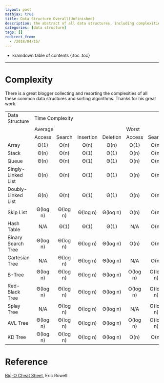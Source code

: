 ```yaml
---
layout: post
mathjax: true
title: Data Structure Overall(Unfinished)
description: the abstract of all data structures, including complexities, pros, cons, ...
categories: [data structure]
tags: []
redirect_from:
  - /2018/04/15/
---
```


* kramdown table of contents
{:toc .toc}

---

# Complexity

There is a great blogger collecting and resorting the complexities of all these common data structures and sorting algorithms. Thanks for his great work.

<table class="ss3">
 	<tr>
		<td>Data Structure</td>
		<td colspan="8">Time Complexity</td>
	</tr>
	<tr>
		<td></td>
		<td colspan="4">Average</td>
		<td colspan="4">Worst</td>
	</tr>
	<tr>
		<td></td>
		<td>Access</td>
		<td>Search</td>
		<td>Insertion</td>
		<td>Deletion</td>
		<td>Access</td>
		<td>Search</td>
		<td>Insertion</td>
		<td>Deletion</td>
	</tr>
	<tr align="center">
		<td align="left">Array</td>
		<td>Θ(1)</td>
		<td>Θ(n)</td>
		<td>Θ(n)</td>
		<td>Θ(n)</td>
		<td>O(1)</td>
		<td>O(n)</td>
		<td>O(n)</td>
		<td>O(n)</td>
	</tr>
	<tr align="center">
		<td align="left">Stack</td>
		<td>Θ(n)</td>
		<td>Θ(n)</td>
		<td>Θ(1)</td>
		<td>Θ(1)</td>
		<td>O(n)</td>
		<td>O(n)</td>
		<td>O(1)</td>
		<td>O(1)</td>
	</tr>
	<tr align="center">
		<td align="left">Queue</td>
		<td>Θ(n)</td>
		<td>Θ(n)</td>
		<td>Θ(1)</td>
		<td>Θ(1)</td>
		<td>O(n)</td>
		<td>O(n)</td>
		<td>O(1)</td>
		<td>O(1)</td>
	</tr>
	<tr align="center">
		<td align="left">Singly-Linked List</td>
		<td>Θ(n)</td>
		<td>Θ(n)</td>
		<td>Θ(1)</td>
		<td>Θ(1)</td>
		<td>O(n)</td>
		<td>O(n)</td>
		<td>O(1)</td>
		<td>O(1)</td>
	</tr>
	<tr align="center">
		<td align="left">Doubly-Linked List</td>
		<td>Θ(n)</td>
		<td>Θ(n)</td>
		<td>Θ(1)</td>
		<td>Θ(1)</td>
		<td>O(n)</td>
		<td>O(n)</td>
		<td>O(1)</td>
		<td>O(1)</td>
	</tr>
	<tr align="center">
		<td align="left">Skip List</td>
		<td>Θ(log n)</td>
		<td>Θ(log n)</td>
		<td>Θ(log n)</td>
		<td>Θ(log n)</td>
		<td>O(n)</td>
		<td>O(n)</td>
		<td>O(n)</td>
		<td>O(n)</td>
	</tr>
	<tr align="center">
		<td align="left">Hash Table</td>
		<td>N/A</td>
		<td>Θ(1)</td>
		<td>Θ(1)</td>
		<td>Θ(1)</td>
		<td>N/A</td>
		<td>O(n)</td>
		<td>O(n)</td>
		<td>O(n)</td>
	</tr>
	<tr align="center">
		<td align="left">Binary Search Tree</td>
		<td>Θ(log n)</td>
		<td>Θ(log n)</td>
		<td>Θ(log n)</td>
		<td>Θ(log n)</td>
		<td>O(n)</td>
		<td>O(n)</td>
		<td>O(n)</td>
		<td>O(n)</td>
	</tr>
	<tr align="center">
		<td align="left">Cartesian Tree</td>
		<td>N/A</td>
		<td>Θ(log n)</td>
		<td>Θ(log n)</td>
		<td>Θ(log n)</td>
		<td>N/A</td>
		<td>O(n)</td>
		<td>O(n)</td>
		<td>O(n)</td>
	</tr>
	<tr align="center">
		<td align="left">B-Tree</td>
		<td>Θ(log n)</td>
		<td>Θ(log n)</td>
		<td>Θ(log n)</td>
		<td>Θ(log n)</td>
		<td>O(log n)</td>
		<td>O(log n)</td>
		<td>O(log n)</td>
		<td>O(log n)</td>
	</tr>
	<tr align="center">
		<td align="left">Red-Black Tree</td>
		<td>Θ(log n)</td>
		<td>Θ(log n)</td>
		<td>Θ(log n)</td>
		<td>Θ(log n)</td>
		<td>O(log n)</td>
		<td>O(log n)</td>
		<td>O(log n)</td>
		<td>O(log n)</td>
	</tr>
	<tr align="center">
		<td align="left">Splay Tree</td>
		<td>N/A</td>
		<td>Θ(log n)</td>
		<td>Θ(log n)</td>
		<td>Θ(log n)</td>
		<td>N/A</td>
		<td>O(log n)</td>
		<td>O(log n)</td>
		<td>O(log n)</td>
	</tr>
	<tr align="center">
		<td align="left">AVL Tree</td>
		<td>Θ(log n)</td>
		<td>Θ(log n)</td>
		<td>Θ(log n)</td>
		<td>Θ(log n)</td>
		<td>O(log n)</td>
		<td>O(log n)</td>
		<td>O(log n)</td>
		<td>O(log n)</td>
	</tr>
	<tr align="center">
		<td align="left">KD Tree</td>
		<td>Θ(log n)</td>
		<td>Θ(log n)</td>
		<td>Θ(log n)</td>
		<td>Θ(log n)</td>
		<td>O(n)</td>
		<td>O(n)</td>
		<td>O(n)</td>
		<td>O(n)</td>
	</tr>
</table>


# Reference

[Big-O Cheat Sheet](http://bigocheatsheet.com/), Eric Rowell
